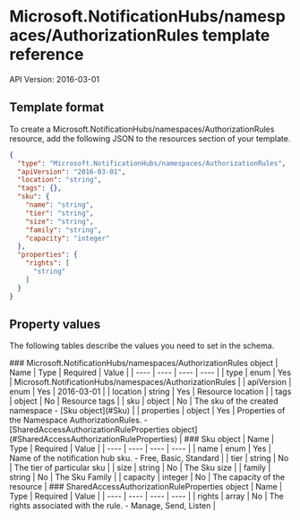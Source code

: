 # Microsoft.NotificationHubs/namespaces/AuthorizationRules template reference
API Version: 2016-03-01
## Template format

To create a Microsoft.NotificationHubs/namespaces/AuthorizationRules resource, add the following JSON to the resources section of your template.

```json
{
  "type": "Microsoft.NotificationHubs/namespaces/AuthorizationRules",
  "apiVersion": "2016-03-01",
  "location": "string",
  "tags": {},
  "sku": {
    "name": "string",
    "tier": "string",
    "size": "string",
    "family": "string",
    "capacity": "integer"
  },
  "properties": {
    "rights": [
      "string"
    ]
  }
}
```
## Property values

The following tables describe the values you need to set in the schema.

<a id="Microsoft.NotificationHubs/namespaces/AuthorizationRules" />
### Microsoft.NotificationHubs/namespaces/AuthorizationRules object
|  Name | Type | Required | Value |
|  ---- | ---- | ---- | ---- |
|  type | enum | Yes | Microsoft.NotificationHubs/namespaces/AuthorizationRules |
|  apiVersion | enum | Yes | 2016-03-01 |
|  location | string | Yes | Resource location |
|  tags | object | No | Resource tags |
|  sku | object | No | The sku of the created namespace - [Sku object](#Sku) |
|  properties | object | Yes | Properties of the Namespace AuthorizationRules. - [SharedAccessAuthorizationRuleProperties object](#SharedAccessAuthorizationRuleProperties) |


<a id="Sku" />
### Sku object
|  Name | Type | Required | Value |
|  ---- | ---- | ---- | ---- |
|  name | enum | Yes | Name of the notification hub sku. - Free, Basic, Standard |
|  tier | string | No | The tier of particular sku |
|  size | string | No | The Sku size |
|  family | string | No | The Sku Family |
|  capacity | integer | No | The capacity of the resource |


<a id="SharedAccessAuthorizationRuleProperties" />
### SharedAccessAuthorizationRuleProperties object
|  Name | Type | Required | Value |
|  ---- | ---- | ---- | ---- |
|  rights | array | No | The rights associated with the rule. - Manage, Send, Listen |

